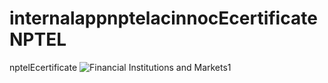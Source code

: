 # internalappnptelacinnocEcertificateNPTEL
nptelEcertificate
![Financial Institutions and Markets1](https://github.com/notforuse1111/internalappnptelacinnocEcertificateNPTEL/assets/134096974/a6f4a6d2-595f-4cd3-8cdd-af39c6e46c89)
